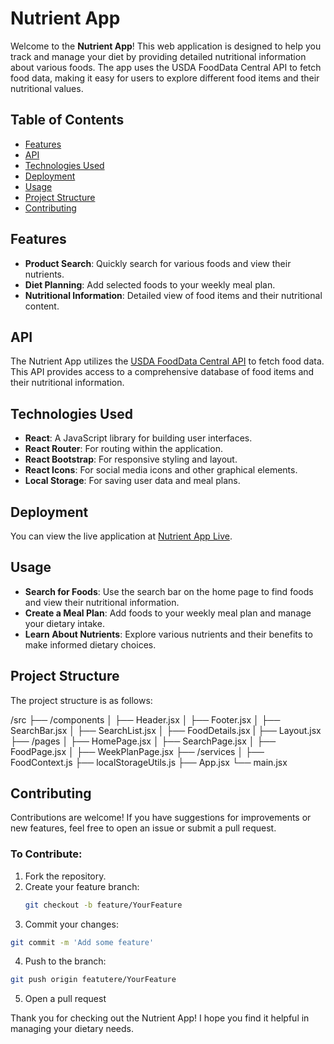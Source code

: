 # Nutrient App

Welcome to the **Nutrient App**! This web application is designed to help you track and manage your diet by providing detailed nutritional information about various foods. The app uses the USDA FoodData Central API to fetch food data, making it easy for users to explore different food items and their nutritional values.

## Table of Contents

- [Features](#features)
- [API](#api)
- [Technologies Used](#technologies-used)
- [Deployment](#deployment)
- [Usage](#usage)
- [Project Structure](#project-structure)
- [Contributing](#contributing)

## Features

- **Product Search**: Quickly search for various foods and view their nutrients.
- **Diet Planning**: Add selected foods to your weekly meal plan.
- **Nutritional Information**: Detailed view of food items and their nutritional content.

## API

The Nutrient App utilizes the [USDA FoodData Central API](https://fdc.nal.usda.gov/api-guide.html) to fetch food data. This API provides access to a comprehensive database of food items and their nutritional information.

## Technologies Used

- **React**: A JavaScript library for building user interfaces.
- **React Router**: For routing within the application.
- **React Bootstrap**: For responsive styling and layout.
- **React Icons**: For social media icons and other graphical elements.
- **Local Storage**: For saving user data and meal plans.

## Deployment

You can view the live application at [Nutrient App Live](https://nutrient-app.onrender.com/).

## Usage

- **Search for Foods**: Use the search bar on the home page to find foods and view their nutritional information.
- **Create a Meal Plan**: Add foods to your weekly meal plan and manage your dietary intake.
- **Learn About Nutrients**: Explore various nutrients and their benefits to make informed dietary choices.

## Project Structure

The project structure is as follows:

/src
├── /components │
├── Header.jsx │
├── Footer.jsx │
├── SearchBar.jsx │
├── SearchList.jsx │
├── FoodDetails.jsx |
├── Layout.jsx
├── /pages │
├── HomePage.jsx │
├── SearchPage.jsx │
├── FoodPage.jsx │
├── WeekPlanPage.jsx
├── /services │
├── FoodContext.js
├── localStorageUtils.js
├── App.jsx
└── main.jsx

## Contributing

Contributions are welcome! If you have suggestions for improvements or new features, feel free to open an issue or submit a pull request.

### To Contribute:

1. Fork the repository.
2. Create your feature branch:
   ```bash
   git checkout -b feature/YourFeature
   ```
3. Commit your changes:

```bash
git commit -m 'Add some feature'

```

4. Push to the branch:

```bash
git push origin featutere/YourFeature
```

5. Open a pull request

Thank you for checking out the Nutrient App! I hope you find it helpful in managing your dietary needs.
